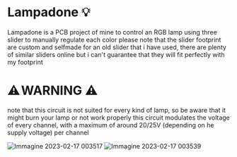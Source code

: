 # Lampadone 💡 
 Lampadone is a PCB project of mine to control an RGB lamp using three slider to manually regulate each color 
 please note that the slider footprint are custom and selfmade for an old slider that i have used, there are plenty of similar sliders online but i can't guarantee that they will fit perfectly with my footprint
 
 # ⚠️ WARNING ⚠️ 
 note that this circuit is not suited for every kind of lamp, so be aware that it might burn your lamp or not work properly
 this circuit modulates the voltage of every channel, with a maximum of around 20/25V (depending on he supply voltage) per channel

![Immagine 2023-02-17 003517](https://user-images.githubusercontent.com/102879259/219512049-724110ba-a84c-42fc-b623-3ec0fec56d62.png)
![Immagine 2023-02-17 003539](https://user-images.githubusercontent.com/102879259/219512051-03d784eb-2b77-49c5-9234-002c158f610b.png)
